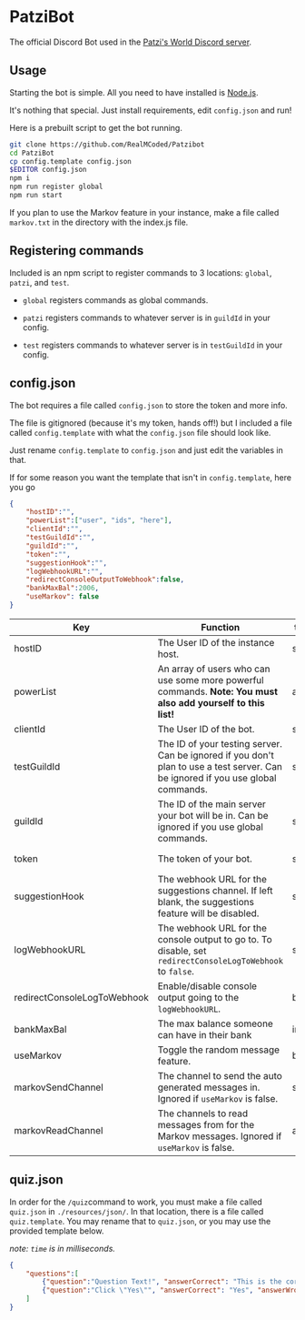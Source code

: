 # PatziBot

The official Discord Bot used in the [Patzi's World Discord server](https://discord.gg/pBFQPJQ5xd).

## Usage

Starting the bot is simple. All you need to have installed is [Node.js](https://nodejs.org/en/).

It's nothing that special. Just install requirements, edit `config.json` and run!

Here is a prebuilt script to get the bot running.
```bash
git clone https://github.com/RealMCoded/Patzibot
cd PatziBot
cp config.template config.json
$EDITOR config.json
npm i
npm run register global
npm run start
```

If you plan to use the Markov feature in your instance, make a file called `markov.txt` in the directory with the index.js file.

## Registering commands

Included is an npm script to register commands to 3 locations: `global`, `patzi`, and `test`.

- `global` registers commands as global commands.

- `patzi` registers commands to whatever server is in `guildId` in your config.

- `test` registers commands to whatever server is in `testGuildId` in your config.

## config.json

The bot requires a file called `config.json` to store the token and more info.

The file is gitignored (because it's my token, hands off!) but I included a file called `config.template` with what the `config.json` file should look like.

Just rename `config.template` to `config.json` and just edit the variables in that.

If for some reason you want the template that isn't in `config.template`, here you go

```json
{
    "hostID":"",
    "powerList":["user", "ids", "here"],
    "clientId":"",
    "testGuildId":"",
    "guildId":"",
    "token":"",
    "suggestionHook":"",
    "logWebhookURL":"",
    "redirectConsoleOutputToWebhook":false,
    "bankMaxBal":2006,
    "useMarkov": false
}
```

| Key                         | Function                                                                                                                           | type   | Example                                                                                                          |
|-----------------------------|------------------------------------------------------------------------------------------------------------------------------------|--------|------------------------------------------------------------------------------------------------------------------|
| hostID                      | The User ID of the instance host.                                                                                                  | string | 284804878604435476                                                                                               |
| powerList                   | An array of users who can use some more powerful commands.  **Note: You must also add yourself to this list!**                     | array  | ["1234567890", "0987654321", "9475867485"]                                                                       |
| clientId                    | The User ID of the bot.                                                                                                            | string | 876729461188464660                                                                                               |
| testGuildId                 | The ID of your testing server.  Can be ignored if you don't plan to use a test server.  Can be ignored if you use global commands. | string | 1040451939969798174                                                                                              |
| guildId                     | The ID of the main server your bot will be in.  Can be ignored if you use global commands.                                         | string | 909565157116608573                                                                                               |
| token                       | The token of your bot.                                                                                                             | string | 8t3gW-QPPA-spIreEfBcS9zvmLyCsnH9iNcwyLNxA5ZDxod3l50yqQfUtNIDKnl5pwgO                                             |
| suggestionHook              | The webhook URL for the suggestions channel.  If left blank, the suggestions feature will be disabled.                             | string | https://discord.com/api/webhooks/1234567890/8t3gW-QPPA-spIreEfBcS9zvmLyCsnH9iNcwyLNxA5ZDxod3l50yqQfUtNIDKnl5pwgO |
| logWebhookURL               | The webhook URL for the console output to go to.  To disable, set `redirectConsoleLogToWebhook` to `false`.                        | string | https://discord.com/api/webhooks/1234567890/8t3gW-QPPA-spIreEfBcS9zvmLyCsnH9iNcwyLNxA5ZDxod3l50yqQfUtNIDKnl5pwgO |
| redirectConsoleLogToWebhook | Enable/disable console output going to the `logWebhookURL`.                                                                        | bool   | true                                                                                                             |
| bankMaxBal                  | The max balance someone can have in their bank                                                                                     | int    | 2006                                                                                                             |
| useMarkov                   | Toggle the random message feature.                                                                                                 | bool   | true                                                                                                             |
| markovSendChannel           | The channel to send the auto generated messages in. Ignored if `useMarkov` is false.                                               | string | "909565157846429809"                                                                                             |
| markovReadChannel           | The channels to read messages from for the Markov messages. Ignored if `useMarkov` is false.                                       | array  | ["909565157846429809", "1040451940561207338"] |

## quiz.json

In order for the `/quiz`command to work, you must make a file called `quiz.json` in `./resources/json/`. In that location, there is a file called `quiz.template`. You may rename that to `quiz.json`, or you may use the provided template below.

*note: `time` is in milliseconds.*

```json
{
    "questions":[
        {"question":"Question Text!", "answerCorrect": "This is the correct answer", "answerWrong1": "This is incorrect" , "answerWrong2": "This is also incorrect" , "answerWrong3": "This is another one that is incorrect", "time": 15000},
        {"question":"Click \"Yes\"", "answerCorrect": "Yes", "answerWrong1": "No" , "answerWrong2": "Maybe" , "answerWrong3": "Sure", "time": 15000}
    ]
}
```